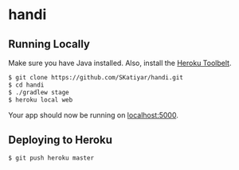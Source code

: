 # handi

## Running Locally

Make sure you have Java installed.  Also, install the [Heroku Toolbelt](https://toolbelt.heroku.com/).

```sh
$ git clone https://github.com/SKatiyar/handi.git
$ cd handi
$ ./gradlew stage
$ heroku local web
```

Your app should now be running on [localhost:5000](http://localhost:5000/).

## Deploying to Heroku

```sh
$ git push heroku master
```

